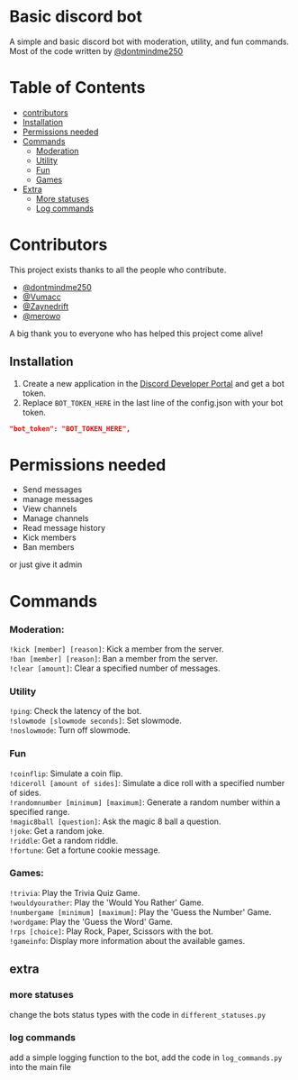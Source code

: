 # Basic discord bot

A simple and basic discord bot with moderation, utility, and fun commands. \
Most of the code written by [@dontmindme250](https://github.com/dontmindme250)

# Table of Contents

- [contributors](#contributors)
- [Installation](#installation)
- [Permissions needed](#permissions-needed)
- [Commands](#commands)
	- [Moderation](#moderation)
	- [Utility](#utility)
	- [Fun](#fun)
	- [Games](#games)
- [Extra](#extra)
	- [More statuses](#more-statuses)
	- [Log commands](#log-commands)

# Contributors

This project exists thanks to all the people who contribute. 


- [@dontmindme250](https://github.com/dontmindme250) 
- [@Vumacc](https://github.com/Vumacc)
- [@Zaynedrift](https://github.com/Zaynedrift)
- [@merowo](https://github.com/merowo)

A big thank you to everyone who has helped this project come alive!

## Installation

1. Create a new application in the [Discord Developer Portal](https://discord.com/developers/applications) and get a bot token.
2. Replace `BOT_TOKEN_HERE` in the last line of the config.json with your bot token.

```json
"bot_token": "BOT_TOKEN_HERE",
```

# Permissions needed

- Send messages
- manage messages
- View channels
- Manage channels
- Read message history
- Kick members
- Ban members

or just give it admin

# Commands

### Moderation:
`!kick [member] [reason]`: Kick a member from the server. \
`!ban [member] [reason]`: Ban a member from the server. \
`!clear [amount]`: Clear a specified number of messages.

### Utility
`!ping`: Check the latency of the bot. \
`!slowmode [slowmode seconds]`: Set slowmode. \
`!noslowmode`: Turn off slowmode.

### Fun
`!coinflip`: Simulate a coin flip. \
`!diceroll [amount of sides]`: Simulate a dice roll with a specified number of sides. \
`!randomnumber [minimum] [maximum]`: Generate a random number within a specified range. \
`!magic8ball [question]`: Ask the magic 8 ball a question. \
`!joke`: Get a random joke. \
`!riddle`: Get a random riddle. \
`!fortune`: Get a fortune cookie message.

### Games:
`!trivia`: Play the Trivia Quiz Game. \
`!wouldyourather`: Play the 'Would You Rather' Game. \
`!numbergame [minimum] [maximum]`: Play the 'Guess the Number' Game. \
`!wordgame`: Play the 'Guess the Word' Game. \
`!rps [choice]`: Play Rock, Paper, Scissors with the bot. \
`!gameinfo`: Display more information about the available games.

## extra

### more statuses
change the bots status types with the code in `different_statuses.py`

### log commands
add a simple logging function to the bot, add the code in `log_commands.py` into the main 
file